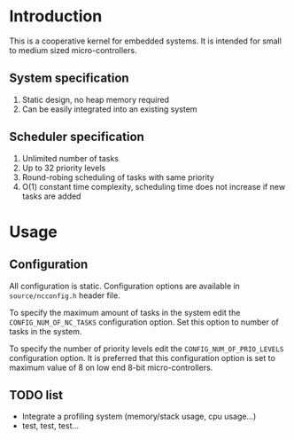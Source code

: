 
# Introduction 

This is a cooperative kernel for embedded systems. It is intended for small to
medium sized micro-controllers.

## System specification
1. Static design, no heap memory required
2. Can be easily integrated into an existing system

## Scheduler specification
1. Unlimited number of tasks
2. Up to 32 priority levels
3. Round-robing scheduling of tasks with same priority
4. O(1) constant time complexity, scheduling time does not increase if new tasks 
    are added

# Usage
## Configuration
All configuration is static. Configuration options are available in 
`source/ncconfig.h` header file. 

To specify the maximum amount of tasks in the system edit the 
`CONFIG_NUM_OF_NC_TASKS` configuration option. Set this option to number of 
tasks in the system.

To specify the number of priority levels edit the `CONFIG_NUM_OF_PRIO_LEVELS`
configuration option. It is preferred that this configuration option is set to
maximum value of 8 on low end 8-bit micro-controllers.

## TODO list

- Integrate a profiling system (memory/stack usage, cpu usage...)
- test, test, test...


